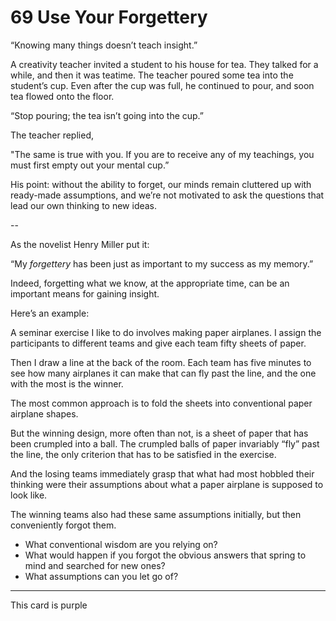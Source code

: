 # 69 Use Your Forgettery

“Knowing many things doesn’t teach insight.”

A creativity teacher invited a student to his house for tea. They talked for a while, and then it was teatime.
The teacher poured some tea into the student’s cup.
Even after the cup was full, he continued to pour, and soon tea flowed onto the floor.

“Stop pouring; the tea isn’t going into the cup.”

The teacher replied,

"The same is true with you. If you are to receive any of my teachings, you must first empty out your mental cup.”

His point: without the ability to forget, our minds remain cluttered up with ready-made assumptions, and we’re not motivated to ask the questions that lead our own thinking to new ideas.

--

As the novelist Henry Miller put it:

“My *forgettery* has been just as important to my success as my memory.”

Indeed, forgetting what we know, at the appropriate time, can be an important means for gaining insight.

Here’s an example:

A seminar exercise I like to do involves making paper airplanes.
I assign the participants to different teams and give each team fifty sheets of paper.

Then I draw a line at the back of the room.
Each team has five minutes to see how many airplanes it can make that can fly past the line,
and the one with the most is the winner.

The most common approach is to fold the sheets into conventional paper airplane shapes.

But the winning design, more often than not, is a sheet of paper that has been crumpled into a ball.
The crumpled balls of paper invariably “fly” past the line, the only criterion that has to be satisfied in the exercise.

And the losing teams immediately grasp that what had most hobbled their thinking were their assumptions about what a paper airplane is supposed to look like.

The winning teams also had these same assumptions initially, but then conveniently forgot them.

* What conventional wisdom are you relying on?
* What would happen if you forgot the obvious answers that spring to mind and searched for new ones?
* What assumptions can you let go of?

---
This card is purple
